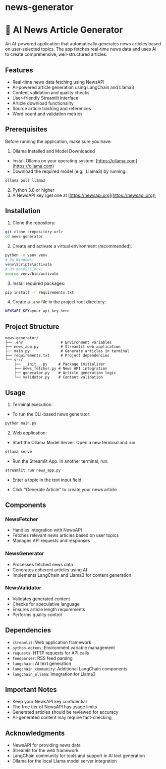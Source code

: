 # news-generator

# 📰 AI News Article Generator

An AI-powered application that automatically generates news articles based on user-selected topics. The app fetches real-time news data and uses AI to create comprehensive, well-structured articles.

## Features

- Real-time news data fetching using NewsAPI
- AI-powered article generation using LangChain and Llama3
- Content validation and quality checks
- User-friendly Streamlit interface
- Article download functionality
- Source article tracking and references
- Word count and validation metrics

## Prerequisites

Before running the application, make sure you have:

1. Ollama Installed and Model Downloaded
-   Install Ollama on your operating system: [https://ollama.com](https://ollama.com)
-   Download the required model (e.g., Llama3) by running:
```bash
ollama pull llama3
```
2. Python 3.8 or higher
3. A NewsAPI key (get one at [https://newsapi.org](https://newsapi.org))

## Installation

1. Clone the repository:
```bash
git clone <repository-url>
cd news-generator
```

2. Create and activate a virtual environment (recommended):
```bash
python -m venv venv
# On Windows:
venv\Scripts\activate
# On macOS/Linux:
source venv/bin/activate
```

3. Install required packages:
```bash
pip install -r requirements.txt
```

4. Create a `.env` file in the project root directory:
```bash
NEWSAPI_KEY=your_api_key_here
```

## Project Structure

```
news-generator/
├── .env                 # Environment variables
├── news_app.py          # Streamlit web application
├── main.py              # Generate articles in terminal
├── requirements.txt     # Project dependencies
└── src/
    ├── __init__.py     # Package initializer
    ├── news_fetcher.py # News API integration
    ├── generator.py    # Article generation logic
    └── validator.py    # Content validation
```

## Usage

1. Terminal execution:
-   To run the CLI-based news generator:
```bash
python main.py
```

2. Web application:
-   Start the Ollama Model Server. Open a new terminal and run:
```bash
ollama serve
```
-   Run the Streamlit App. In another terminal, run:
```bash
streamlit run news_app.py
```

-   Enter a topic in the text input field

-   Click "Generate Article" to create your news article

## Components

### NewsFetcher
- Handles integration with NewsAPI
- Fetches relevant news articles based on user topics
- Manages API requests and responses

### NewsGenerator
- Processes fetched news data
- Generates coherent articles using AI
- Implements LangChain and Llama3 for content generation

### NewsValidator
- Validates generated content
- Checks for speculative language
- Ensures article length requirements
- Performs quality control

## Dependencies

- `streamlit`: Web application framework
- `python-dotenv`: Environment variable management
- `requests`: HTTP requests for API calls
- `feedparser`: RSS feed parsing
- `langchain`: AI text generation
- `langchain_community`: Additional LangChain components
- `langchain_ollama`: Integration for Llama3

## Important Notes

- Keep your NewsAPI key confidential
- The free tier of NewsAPI has usage limits
- Generated articles should be reviewed for accuracy
- AI-generated content may require fact-checking

## Acknowledgments

- NewsAPI for providing news data
- Streamlit for the web framework
- LangChain community for tools and support in AI text generation
- Ollama for the local Llama model server integration
